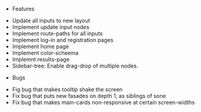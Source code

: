 - Features

* Update all inputs to new layout
* Implement update input nodes
* Implement route-paths for all inputs
* Implement log-in and registration pages
* Implement home page
* Implement color-scheema
* Implemnt results-page
* Sidebar-tree: Enable drag-drop of multiple nodes.

- Bugs

* Fig bug that makes tooltip shake the screen
* Fix bug that puts new fasades on depth 1, as siblings of sone
* Fix bug that makes main-cards non-responsive at certain screen-widths
